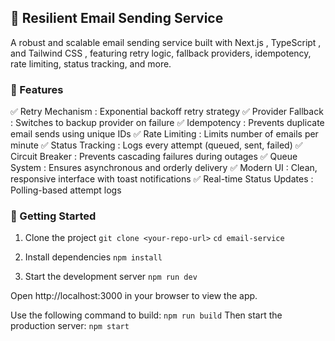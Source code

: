 ## 📨 Resilient Email Sending Service
A robust and scalable email sending service built with Next.js , TypeScript , and Tailwind CSS , featuring retry logic, fallback providers, idempotency, 
rate limiting, status tracking, and more.

### 🧩 Features
✅ Retry Mechanism : Exponential backoff retry strategy
✅ Provider Fallback : Switches to backup provider on failure
✅ Idempotency : Prevents duplicate email sends using unique IDs
✅ Rate Limiting : Limits number of emails per minute
✅ Status Tracking : Logs every attempt (queued, sent, failed)
✅ Circuit Breaker : Prevents cascading failures during outages
✅ Queue System : Ensures asynchronous and orderly delivery
✅ Modern UI : Clean, responsive interface with toast notifications
✅ Real-time Status Updates : Polling-based attempt logs

### 🚀 Getting Started
1. Clone the project
  `git clone <your-repo-url>`
  `cd email-service`

2. Install dependencies
  `npm install`

3. Start the development server
   `npm run dev`

Open http://localhost:3000 in your browser to view the app.

Use the following command to build: `npm run build`
Then start the production server: `npm start`
